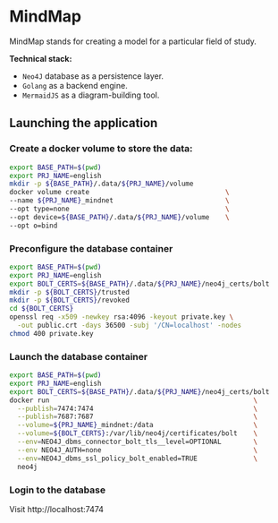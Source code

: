 # MindMap

MindMap stands for creating a model for a particular field of study.

**Technical stack:**
* `Neo4J` database as a persistence layer.
* `Golang` as a backend engine.
* `MermaidJS` as a diagram-building tool. 

## Launching the application

### Create a docker volume to store the data: 
```bash
export BASE_PATH=$(pwd)
export PRJ_NAME=english
mkdir -p ${BASE_PATH}/.data/${PRJ_NAME}/volume
docker volume create                                  \
--name ${PRJ_NAME}_mindnet                            \
--opt type=none                                       \
--opt device=${BASE_PATH}/.data/${PRJ_NAME}/volume    \
--opt o=bind
```

### Preconfigure the database container
```bash
export BASE_PATH=$(pwd)
export PRJ_NAME=english
export BOLT_CERTS=${BASE_PATH}/.data/${PRJ_NAME}/neo4j_certs/bolt
mkdir -p ${BOLT_CERTS}/trusted
mkdir -p ${BOLT_CERTS}/revoked
cd ${BOLT_CERTS}
openssl req -x509 -newkey rsa:4096 -keyout private.key \
  -out public.crt -days 36500 -subj '/CN=localhost' -nodes
chmod 400 private.key
```

### Launch the database container
```bash
export BASE_PATH=$(pwd)
export PRJ_NAME=english
export BOLT_CERTS=${BASE_PATH}/.data/${PRJ_NAME}/neo4j_certs/bolt
docker run                                                   \
  --publish=7474:7474                                        \
  --publish=7687:7687                                        \
  --volume=${PRJ_NAME}_mindnet:/data                         \
  --volume=${BOLT_CERTS}:/var/lib/neo4j/certificates/bolt    \
  --env=NEO4J_dbms_connector_bolt_tls__level=OPTIONAL        \
  --env NEO4J_AUTH=none                                      \
  --env=NEO4J_dbms_ssl_policy_bolt_enabled=TRUE              \
  neo4j
```

### Login to the database

Visit http://localhost:7474